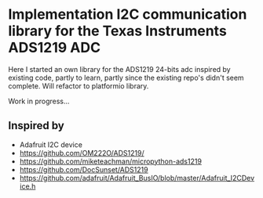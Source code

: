 # Implementation I2C communication library for the Texas Instruments ADS1219 ADC

Here I started an own library for the ADS1219 24-bits adc inspired by existing code, partly
to learn, partly since the existing repo's didn't seem complete. Will refactor to platformio library. 

Work in progress...


## Inspired by

- Adafruit I2C device
- https://github.com/OM222O/ADS1219/
- https://github.com/miketeachman/micropython-ads1219
- https://github.com/DocSunset/ADS1219
- https://github.com/adafruit/Adafruit_BusIO/blob/master/Adafruit_I2CDevice.h
